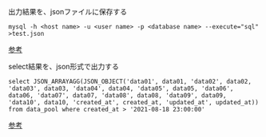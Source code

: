 出力結果を、jsonファイルに保存する
```
mysql -h <host name> -u <user name> -p <database name> --execute="sql" >test.json
```
[参考](https://qiita.com/ecoyamas/items/dc7089b50f792a18e95a)

select結果を、json形式で出力する
```
select JSON_ARRAYAGG(JSON_OBJECT('data01', data01, 'data02', data02, 'data03', data03, 'data04', data04, 'data05', data05, 'data06', data06, 'data07', data07, 'data08', data08, 'data09', data09, 'data10', data10, 'created_at', created_at, 'updated_at', updated_at)) from data_pool where created_at > '2021-08-18 23:00:00'
```

[参考](https://www.it-mure.jp.net/ja/mysql/mysql%E3%81%A7%E7%B5%90%E6%9E%9C%E3%83%86%E3%83%BC%E3%83%96%E3%83%AB%E3%82%92json%E9%85%8D%E5%88%97%E3%81%AB%E5%A4%89%E6%8F%9B%E3%81%99%E3%82%8B%E6%96%B9%E6%B3%95/830599574/)